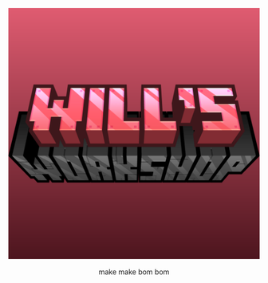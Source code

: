 <p align="center">
<img src="https://github.com/axtrough/WillsWorkshop/blob/1d342565e27793b957fe624d9be0fab8498bc2d7/src/main/resources/icon.png" alt="WillsWorkshop"/>
</p>

<p align="center">
make make bom bom


